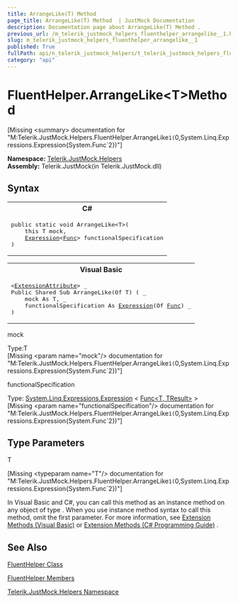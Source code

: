 ```yaml
---
title: ArrangeLike(T) Method 
page_title: ArrangeLike(T) Method  | JustMock Documentation
description: Documentation page about ArrangeLike(T) Method .
previous_url: /m_telerik_justmock_helpers_fluenthelper_arrangelike__1.html
slug: m_telerik_justmock_helpers_fluenthelper_arrangelike__1
published: True
fullPath: api/n_telerik_justmock_helpers/t_telerik_justmock_helpers_fluenthelper/methods_t_telerik_justmock_helpers_fluenthelper/m_telerik_justmock_helpers_fluenthelper_arrangelike__1
category: "api"
---
```


# FluentHelper.ArrangeLike&lt;T&gt;Method




[Missing &lt;summary&gt; documentation for "M:Telerik.JustMock.Helpers.FluentHelper.ArrangeLike``1(``0,System.Linq.Expressions.Expression{System.Func`2})"]



 **Namespace:**  [Telerik.JustMock.Helpers](n_telerik_justmock_helpers) <br> **Assembly:** Telerik.JustMock(in Telerik.JustMock.dll)
## Syntax


<div id="syntaxCodeBlocks" class="code"><span codeLanguage="CSharp"><table><tr><th>C#</th></tr><tr><td><pre xml:space="preserve"><span class="keyword">public</span> <span class="keyword">static</span> <span class="keyword">void</span> <span class="identifier">ArrangeLike</span>&lt;T&gt;(
	<span class="keyword">this</span> T <span class="parameter">mock</span>,
	<a href="https://msdn2.microsoft.com/en-us/library/bb335710" target="_blank">Expression</a>&lt;<a href="https://msdn2.microsoft.com/en-us/library/bb549151" target="_blank">Func</a>&gt; <span class="parameter">functionalSpecification</span>
)
</pre></td></tr></table></span><span codeLanguage="VisualBasicDeclaration"><table><tr><th>Visual Basic</th></tr><tr><td><pre xml:space="preserve">&lt;<a href="https://msdn2.microsoft.com/en-us/library/bb504090" target="_blank">ExtensionAttribute</a>&gt; _
<span class="keyword">Public</span> <span class="keyword">Shared</span> <span class="keyword">Sub</span> <span class="identifier">ArrangeLike</span>(<span class="keyword">Of</span> T) ( _
	<span class="parameter">mock</span> <span class="keyword">As</span> T, _
	<span class="parameter">functionalSpecification</span> <span class="keyword">As</span> <a href="https://msdn2.microsoft.com/en-us/library/bb335710" target="_blank">Expression</a>(<span class="keyword">Of</span> <a href="https://msdn2.microsoft.com/en-us/library/bb549151" target="_blank">Func</a>) _
)</pre></td></tr></table></span></div>



mock<br>


Type:T<br>
[Missing &lt;param name="mock"/&gt; documentation for "M:Telerik.JustMock.Helpers.FluentHelper.ArrangeLike``1(``0,System.Linq.Expressions.Expression{System.Func`2})"]




functionalSpecification<br>


Type: [System.Linq.Expressions.Expression](bb335710) &lt; [Func&lt;T, TResult&gt;](bb549151) &gt;<br>
[Missing &lt;param name="functionalSpecification"/&gt; documentation for "M:Telerik.JustMock.Helpers.FluentHelper.ArrangeLike``1(``0,System.Linq.Expressions.Expression{System.Func`2})"]




## Type Parameters




T<br>



[Missing &lt;typeparam name="T"/&gt; documentation for "M:Telerik.JustMock.Helpers.FluentHelper.ArrangeLike``1(``0,System.Linq.Expressions.Expression{System.Func`2})"]



In Visual Basic and C#, you can call this method as an instance method on any object of type . When you use instance method syntax to call this method, omit the first parameter. For more information, see [Extension Methods (Visual Basic)](bb384936) or [Extension Methods (C# Programming Guide)](bb383977) .

## See Also



 [FluentHelper Class](t_telerik_justmock_helpers_fluenthelper) 

 [FluentHelper Members](allmembers_t_telerik_justmock_helpers_fluenthelper) 

 [Telerik.JustMock.Helpers Namespace](n_telerik_justmock_helpers) 



